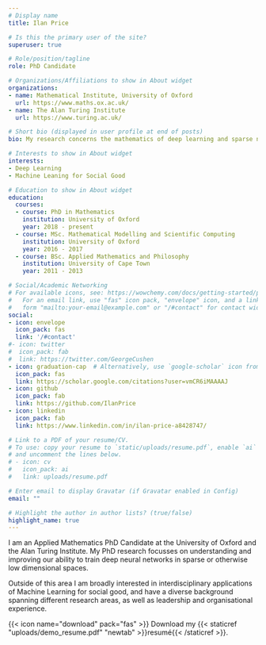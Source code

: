 ```yaml
---
# Display name
title: Ilan Price

# Is this the primary user of the site?
superuser: true

# Role/position/tagline
role: PhD Candidate

# Organizations/Affiliations to show in About widget
organizations:
- name: Mathematical Institute, University of Oxford
  url: https://www.maths.ox.ac.uk/
- name: The Alan Turing Institute
  url: https://www.turing.ac.uk/

# Short bio (displayed in user profile at end of posts)
bio: My research concerns the mathematics of deep learning and sparse neural networks

# Interests to show in About widget
interests:
- Deep Learning
- Machine Leaning for Social Good

# Education to show in About widget
education:
  courses:
  - course: PhD in Mathematics
    institution: University of Oxford
    year: 2018 - present
  - course: MSc. Mathematical Modelling and Scientific Computing
    institution: University of Oxford
    year: 2016 - 2017
  - course: BSc. Applied Mathematics and Philosophy
    institution: University of Cape Town
    year: 2011 - 2013

# Social/Academic Networking
# For available icons, see: https://wowchemy.com/docs/getting-started/page-builder/#icons
#   For an email link, use "fas" icon pack, "envelope" icon, and a link in the
#   form "mailto:your-email@example.com" or "/#contact" for contact widget.
social:
- icon: envelope
  icon_pack: fas
  link: '/#contact'
#- icon: twitter
#  icon_pack: fab
#  link: https://twitter.com/GeorgeCushen
- icon: graduation-cap  # Alternatively, use `google-scholar` icon from `ai` icon pack
  icon_pack: fas
  link: https://scholar.google.com/citations?user=vmCR6iMAAAAJ
- icon: github
  icon_pack: fab
  link: https://github.com/IlanPrice
- icon: linkedin
  icon_pack: fab
  link: https://www.linkedin.com/in/ilan-price-a8428747/

# Link to a PDF of your resume/CV.
# To use: copy your resume to `static/uploads/resume.pdf`, enable `ai` icons in `params.toml`,
# and uncomment the lines below.
# - icon: cv
#   icon_pack: ai
#   link: uploads/resume.pdf

# Enter email to display Gravatar (if Gravatar enabled in Config)
email: ""

# Highlight the author in author lists? (true/false)
highlight_name: true
---
```


I am an Applied Mathematics PhD Candidate at the University of Oxford and the Alan Turing Institute. My PhD research focusses on understanding and improving our ability to train deep neural networks in sparse or otherwise low dimensional spaces.

Outside of this area I am broadly interested in interdisciplinary applications of Machine Learning for social good, and have a diverse background spanning different research areas, as well as leadership and organisational experience.


{{< icon name="download" pack="fas" >}} Download my {{< staticref "uploads/demo_resume.pdf" "newtab" >}}resumé{{< /staticref >}}.
